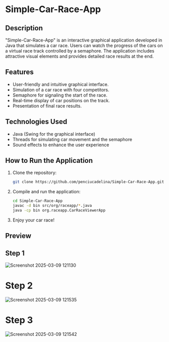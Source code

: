 # Simple-Car-Race-App

## Description

"Simple-Car-Race-App" is an interactive graphical application developed in Java that simulates a car race. Users can watch the progress of the cars on a virtual race track controlled by a semaphore. The application includes attractive visual elements and provides detailed race results at the end.

## Features

- User-friendly and intuitive graphical interface.
- Simulation of a car race with four competitors.
- Semaphore for signaling the start of the race.
- Real-time display of car positions on the track.
- Presentation of final race results.

## Technologies Used

- Java (Swing for the graphical interface)
- Threads for simulating car movement and the semaphore
- Sound effects to enhance the user experience

## How to Run the Application

1. Clone the repository:
    ```sh
    git clone https://github.com/penciucadelina/Simple-Car-Race-App.git
    ```

2. Compile and run the application:
    ```sh
    cd Simple-Car-Race-App
    javac -d bin src/org/raceapp/*.java
    java -cp bin org.raceapp.CarRaceViewerApp
    ```

3. Enjoy your car race!



## Preview


## Step 1
![Screenshot 2025-03-09 121130](https://github.com/user-attachments/assets/f9094add-ce73-48a6-9d4f-adb2e650ad8b)

# Step 2
![Screenshot 2025-03-09 121535](https://github.com/user-attachments/assets/ac4cb29c-0bbb-4c53-b613-072b8296085e)

# Step 3
![Screenshot 2025-03-09 121542](https://github.com/user-attachments/assets/d29c276d-51ee-424d-a5cb-70fd92c65409)


